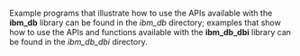 Example programs that illustrate how to use the APIs available with the <b>ibm_db</b> library can be found in the <i>ibm_db</i> directory; examples that show how to use the APIs and functions available with the <b>ibm_db_dbi</b> library can be found in the <i>ibm_db_dbi</i> directory.
